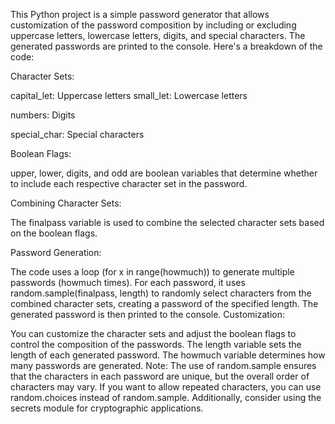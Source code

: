 This Python project is a simple password generator that allows customization of the password composition by including or excluding uppercase letters, lowercase letters, digits, and special characters. The generated passwords are printed to the console.
Here's a breakdown of the code:

Character Sets:

capital_let: Uppercase letters
small_let: Lowercase letters

numbers: Digits

special_char: Special characters

Boolean Flags:

upper, lower, digits, and odd are boolean variables that determine whether to include each respective character set in the password.

Combining Character Sets:

The finalpass variable is used to combine the selected character sets based on the boolean flags.

Password Generation:

The code uses a loop (for x in range(howmuch)) to generate multiple passwords (howmuch times).
For each password, it uses random.sample(finalpass, length) to randomly select characters from the combined character sets, creating a password of the specified length.
The generated password is then printed to the console.
Customization:

You can customize the character sets and adjust the boolean flags to control the composition of the passwords.
The length variable sets the length of each generated password.
The howmuch variable determines how many passwords are generated.
Note: The use of random.sample ensures that the characters in each password are unique, but the overall order of characters may vary. If you want to allow repeated characters, you can use random.choices instead of random.sample. Additionally, consider using the secrets module for cryptographic applications.
